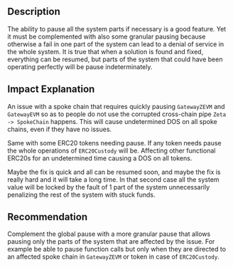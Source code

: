 ## Description

The ability to pause all the system parts if necessary is a good feature. Yet it must be complemented with also some granular pausing because otherwise a fail in one part of the system can lead to a denial of service in the whole system. It is true that when a solution is found and fixed, everything can be resumed, but parts of the system that could have been operating perfectly will be pause indeterminately.

## Impact Explanation

An issue with a spoke chain that requires quickly pausing `GatewayZEVM` and `GatewayEVM` so as to people do not use the corrupted cross-chain pipe `Zeta -> SpokeChain` happens. This will cause undetermined DOS on all spoke chains, even if they have no issues.

Same with some ERC20 tokens needing pause. If any token needs pause the whole operations of `ERC20Custody` will be. Affecting other functional ERC20s for an undetermined time causing a DOS on all tokens.

Maybe the fix is quick and all can be resumed soon, and maybe the fix is really hard and it will take a long time. In that second case all the system value will be locked by the fault of 1 part of the system  unnecessarily penalizing the rest of the system with stuck funds.

## Recommendation

Complement the global pause with a more granular pause that allows pausing only the parts of the system that are affected by the issue. For example be able to pause function calls but only when they are directed to an affected spoke chain in `GatewayZEVM` or token in case of `ERC20Custody`.
